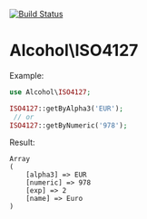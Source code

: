 [![Build Status](https://travis-ci.org/alcohol/iso4127.png?branch=master)](https://travis-ci.org/alcohol/iso4127)

# Alcohol\ISO4127

Example:

```php
use Alcohol\ISO4127;

ISO4127::getByAlpha3('EUR');
 // or
ISO4127::getByNumeric('978');
```

Result:

```
Array
(
    [alpha3] => EUR
    [numeric] => 978
    [exp] => 2
    [name] => Euro
)
```
